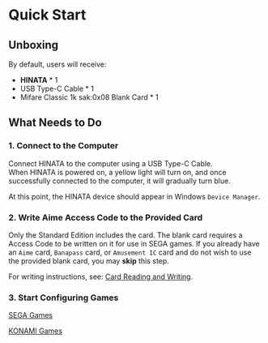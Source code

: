 # Quick Start

## Unboxing
By default, users will receive:
* **HINATA** * 1
* USB Type-C Cable * 1
* Mifare Classic 1k sak:0x08 Blank Card * 1

## What Needs to Do
### 1. Connect to the Computer
Connect HINATA to the computer using a USB Type-C Cable.<br>When HINATA is powered on, a yellow light will turn on, and once successfully connected to the computer, it will gradually turn blue.

At this point, the HINATA device should appear in Windows `Device Manager`.

### 2. Write Aime Access Code to the Provided Card
Only the Standard Edition includes the card.
The blank card requires a Access Code to be written on it for use in SEGA games.
If you already have an `Aime` card, `Banapass` card, or `Amusement IC` card and do not wish to use the provided blank card, you may **skip** this step.

For writing instructions, see: [Card Reading and Writing](HCP/index.md#card-reading-and-writing).

### 3. Start Configuring Games
[SEGA Games](SEGA/index.md)

[KONAMI Games](KONAMI/index.md)
